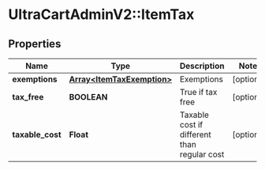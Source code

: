# UltraCartAdminV2::ItemTax

## Properties
Name | Type | Description | Notes
------------ | ------------- | ------------- | -------------
**exemptions** | [**Array&lt;ItemTaxExemption&gt;**](ItemTaxExemption.md) | Exemptions | [optional] 
**tax_free** | **BOOLEAN** | True if tax free | [optional] 
**taxable_cost** | **Float** | Taxable cost if different than regular cost | [optional] 


